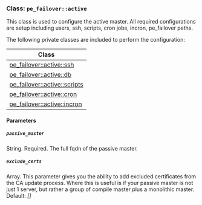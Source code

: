 ### Class: `pe_failover::active`
This class is used to configure the active master.  All required configurations are setup including users, ssh, scripts, cron jobs, incron, pe_failover paths.

The following private classes are included to perform the configuration:

|Class|
|---|
|[pe_failover::active::ssh](/manifests/active/ssh.pp)|
|[pe_failover::active::db](/manifests/active/db.pp)|
|[pe_failover::active::scripts](/manifests/active/scripts.pp)|
|[pe_failover::active::cron](/manifests/active/cron.pp)|
|[pe_failover::active::incron](/manifests/active/incron.pp)|

#### Parameters
##### `passive_master`
String. Required.  The full fqdn of the passive master.

##### `exclude_certs`
Array. This parameter gives you the ability to add excluded certificates from the CA update process.  Where this is useful is if your passive master is not just 1 server, but rather a group of compile master plus a monolithic master.  Default: _[]_
